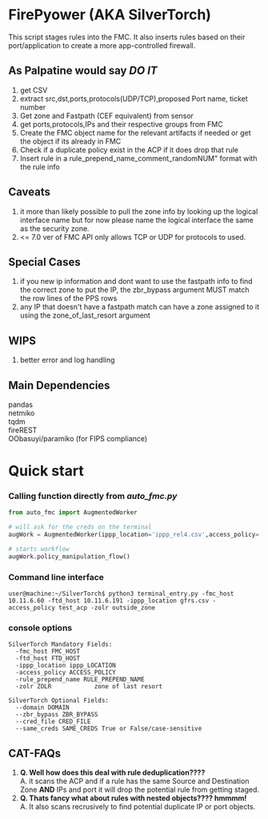 # FirePyower (AKA SilverTorch) 
This script stages rules into the FMC. It also inserts rules based on their port/application to create a more app-controlled firewall.

## As Palpatine would say *DO IT*
1. get CSV
2. extract src,dst,ports,protocols(UDP/TCP),proposed Port name, ticket number
3. Get zone and Fastpath (CEF equivalent) from sensor
4. get ports,protocols,IPs and their respective groups from FMC
5. Create the FMC object name for the relevant artifacts if needed or get the object if its already in FMC
6. Check if a duplicate policy exist in the ACP if it does drop that rule
7. Insert rule in a rule_prepend_name_comment_randomNUM" format with the rule info

## Caveats
1. it more than likely possible to pull the zone info by looking up the logical interface name but for now please name the logical interface the same as the security zone.
2. <= 7.0 ver of FMC API only allows TCP or UDP for protocols to used.

## Special Cases
1. if you new ip information and dont want to use the fastpath info to find the correct zone to put the IP, the zbr_bypass argument MUST match the row lines of the PPS rows
2. any IP that doesn't have a fastpath match can have a zone assigned to it using the zone_of_last_resort argument

## WIPS
 1. better error and log handling
## Main Dependencies
pandas \
netmiko \
tqdm \
fireREST\
OObasuyi/paramiko (for FIPS compliance)
# Quick start
### Calling function directly from *auto_fmc.py*

```python
from auto_fmc import AugmentedWorker

# will ask for the creds on the terminal
augWork = AugmentedWorker(ippp_location='ippp_rel4.csv',access_policy='acp',ftd_host='10.11.6.191',fmc_host='10.11.6.60',rule_prepend_name='zoom_rules',zone_of_last_resort='outside_zone',same_cred=True)

# starts workflow
augWork.policy_manipulation_flow()
```
### Command line interface
```console
user@machine:~/SilverTorch$ python3 terminal_entry.py -fmc_host 10.11.6.60 -ftd_host 10.11.6.191 -ippp_location gfrs.csv -access_policy test_acp -zolr outside_zone
```
### console options
```console
SilverTorch Mandatory Fields:
  -fmc_host FMC_HOST
  -ftd_host FTD_HOST
  -ippp_location ippp_LOCATION
  -access_policy ACCESS_POLICY
  -rule_prepend_name RULE_PREPEND_NAME
  -zolr ZOLR            zone of last resort

SilverTorch Optional Fields:
  --domain DOMAIN
  --zbr_bypass ZBR_BYPASS
  --cred_file CRED_FILE
  --same_creds SAME_CREDS True or False/case-sensitive
```
## CAT-FAQs
1. **Q. Well how does this deal with rule deduplication????**  
A. it scans the ACP and if a rule has the same Source and Destination Zone **AND** IPs and port  it will drop the potential rule from getting staged.  
2. **Q. Thats fancy what about rules with nested objects???? hmmmm!**    
A. It also scans recrusively to find potential duplicate IP or port objects.  
